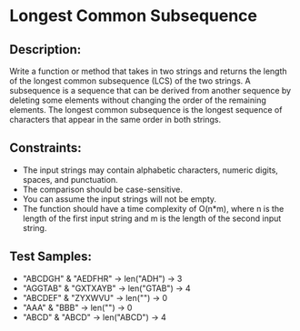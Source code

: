 # Longest Common Subsequence

## Description:
Write a function or method that takes in two strings and returns the length of the longest common subsequence (LCS) of the two strings. A subsequence is a sequence that can be derived from another sequence by deleting some elements without changing the order of the remaining elements. The longest common subsequence is the longest sequence of characters that appear in the same order in both strings.

## Constraints:
- The input strings may contain alphabetic characters, numeric digits, spaces, and punctuation.
- The comparison should be case-sensitive.
- You can assume the input strings will not be empty.
- The function should have a time complexity of O(n*m), where n is the length of the first input string and m is the length of the second input string.

## Test Samples:
- "ABCDGH" & "AEDFHR"  -> len("ADH")  -> 3
- "AGGTAB" & "GXTXAYB" -> len("GTAB") -> 4
- "ABCDEF" & "ZYXWVU"  -> len("")     -> 0
- "AAA"    & "BBB"     -> len("")     -> 0
- "ABCD"   & "ABCD"    -> len("ABCD") -> 4